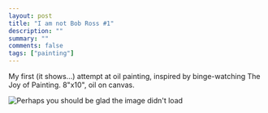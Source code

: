 ```yaml
---
layout: post
title: "I am not Bob Ross #1"
description: ""
summary: ""
comments: false
tags: ["painting"]
---
```


My first (it shows...) attempt at oil painting, inspired by binge-watching The Joy of Painting. 8"x10", oil on canvas.

<img src="https://s3.fr-par.scw.cloud/tmitchell.uk/2020/12/i-am-not-bob-ross-1.jpg" alt="Perhaps you should be glad the image didn't load">
